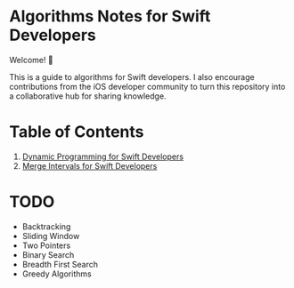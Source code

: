 # Algorithms Notes for Swift Developers

Welcome! 👋

This is a guide to algorithms for Swift developers.
I also encourage contributions from the iOS developer community to turn this repository into a collaborative hub for sharing knowledge.

# Table of Contents

1. <a href="Dynamic Programming/Dynamic programming.md">Dynamic Programming for Swift Developers</a>
2. <a href="Merge Intervals/Merge Intervals.md">Merge Intervals for Swift Developers</a>


# TODO
- Backtracking
- Sliding Window
- Two Pointers
- Binary Search
- Breadth First Search
- Greedy Algorithms

